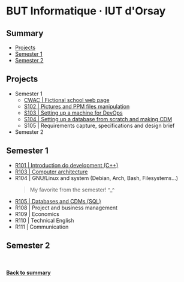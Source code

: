 # BUT Informatique · IUT d'Orsay

## Summary
- [Projects](#projects)
- [Semester 1](#semester-1)
- [Semester 2](#semester-2)


## Projects
- Semester 1
  - [CWAC | Fictional school web page](http://github.com/sillyash/cwac/)
  - [S102 | Pictures and PPM files manipulation](https://github.com/sillyash/S102/)
  - [S103 | Setting up a machine for DevOps](https://github.com/sillyash/S103/)
  - [S104 | Setting up a database from scratch and making CDM](/S1/S104_CréaBD/)
  - S105 | Requirements capture, specifications and design brief
- Semester 2

## Semester 1

- [R101 | Introduction do development (C++)](/S1/R101_InitDev)
- [R103 | Computer architecture](/S1/R103_Archi)
- R104 | GNU/Linux and system (Debian, Arch, Bash, Filesystems...)
  > My favorite from the semester! ^_^
- [R105 | Databases and CDMs (SQL)](/S1/R105_BD)
- R108 | Project and business management
- R109 | Economics
- R110 | Technical English
- R111 | Communication

## Semester 2


<br><br>
**[Back to summary](#summary)**
